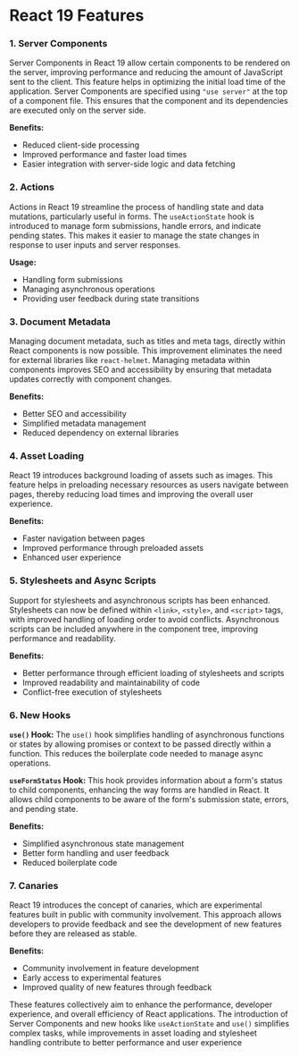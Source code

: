 # React 19 Features

### 1. Server Components

Server Components in React 19 allow certain components to be rendered on the server, improving performance and reducing the amount of JavaScript sent to the client. This feature helps in optimizing the initial load time of the application. Server Components are specified using `"use server"` at the top of a component file. This ensures that the component and its dependencies are executed only on the server side.

**Benefits:**

- Reduced client-side processing
- Improved performance and faster load times
- Easier integration with server-side logic and data fetching

### 2. Actions

Actions in React 19 streamline the process of handling state and data mutations, particularly useful in forms. The `useActionState` hook is introduced to manage form submissions, handle errors, and indicate pending states. This makes it easier to manage the state changes in response to user inputs and server responses.

**Usage:**

- Handling form submissions
- Managing asynchronous operations
- Providing user feedback during state transitions

### 3. Document Metadata

Managing document metadata, such as titles and meta tags, directly within React components is now possible. This improvement eliminates the need for external libraries like `react-helmet`. Managing metadata within components improves SEO and accessibility by ensuring that metadata updates correctly with component changes.

**Benefits:**

- Better SEO and accessibility
- Simplified metadata management
- Reduced dependency on external libraries

### 4. Asset Loading

React 19 introduces background loading of assets such as images. This feature helps in preloading necessary resources as users navigate between pages, thereby reducing load times and improving the overall user experience.

**Benefits:**

- Faster navigation between pages
- Improved performance through preloaded assets
- Enhanced user experience

### 5. Stylesheets and Async Scripts

Support for stylesheets and asynchronous scripts has been enhanced. Stylesheets can now be defined within `<link>`, `<style>`, and `<script>` tags, with improved handling of loading order to avoid conflicts. Asynchronous scripts can be included anywhere in the component tree, improving performance and readability.

**Benefits:**

- Better performance through efficient loading of stylesheets and scripts
- Improved readability and maintainability of code
- Conflict-free execution of stylesheets

### 6. New Hooks

**`use()` Hook:**
The `use()` hook simplifies handling of asynchronous functions or states by allowing promises or context to be passed directly within a function. This reduces the boilerplate code needed to manage async operations.

**`useFormStatus` Hook:**
This hook provides information about a form's status to child components, enhancing the way forms are handled in React. It allows child components to be aware of the form's submission state, errors, and pending state.

**Benefits:**

- Simplified asynchronous state management
- Better form handling and user feedback
- Reduced boilerplate code

### 7. Canaries

React 19 introduces the concept of canaries, which are experimental features built in public with community involvement. This approach allows developers to provide feedback and see the development of new features before they are released as stable.

**Benefits:**

- Community involvement in feature development
- Early access to experimental features
- Improved quality of new features through feedback

These features collectively aim to enhance the performance, developer experience, and overall efficiency of React applications. The introduction of Server Components and new hooks like `useActionState` and `use()` simplifies complex tasks, while improvements in asset loading and stylesheet handling contribute to better performance and user experience
